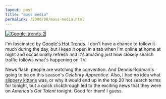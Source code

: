 ```yaml
---
layout: post
title: "mass media"
permalink: /2008/08/mass-media.html
---
```


<p><a href="http://www.google.com/trends/hottrends?sa=X"><img border="1" class="at-xid-6a00d8341c4f5f53ef00e5548544808833" alt="Google-trends-2" src="http://sippey.typepad.com/.a/6a00d8341c4f5f53ef00e5548544808833-500wi"></a></p>

<p>I'm fascinated by <a href="http://www.google.com/trends/hottrends?sa=X">Google's Hot Trends</a>. I don't have a chance to follow it much during the day, but I keep it open in a tab when I'm online at home at night and occasionally refresh and it's amazing just how closely search traffic follows what's happening on TV.</p>

<p>News flash: people are watching the convention. And Dennis Rodman's going to be on this season's <em>Celebrity Apprentice</em>. Also, I had no idea what <a href="http://www.google.com/trends/hottrends?q=slippery+kittens&amp;date=2008-8-27&amp;sa=X">slippery kittens</a> was, or why it would end up in the top 20 hot search terms for tonight, but a quick clickthrough led to the exciting news that they were on <em>America's Got Talent</em> tonight. Good for them! I guess.</p>




